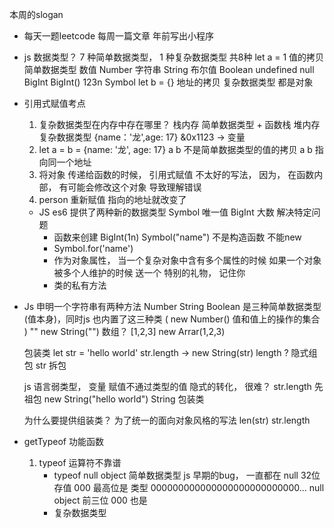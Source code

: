 本周的slogan

- 每天一题leetcode
    每周一篇文章
    年前写出小程序

- js  数据类型？
    7 种简单数据类型， 1 种复杂数据类型  共8种
    let a = 1       值的拷贝
    简单数据类型
        数值 Number
        字符串 String
        布尔值 Boolean
        undefined
        null
        BigInt      BigInt()  123n
        Symbol
    let b = {}      地址的拷贝
    复杂数据类型
        都是对象

- 引用式赋值考点
    1. 复杂数据类型在内存中存在哪里？
        栈内存  简单数据类型 + 函数栈
        堆内存  复杂数据类型    {name：'龙',age: 17}  &0x1123 -> 变量
    2. let a = b = {name: '龙', age: 17}  a  b  不是简单数据类型的值的拷贝
        a b 指向同一个地址
    3. 将对象 传递给函数的时候， 引用式赋值  不太好的写法， 因为， 在函数内部，
        有可能会修改这个对象 导致理解错误
    4. person 重新赋值   指向的地址就改变了

    - JS es6 提供了两种新的数据类型 Symbol 唯一值
        BigInt 大数 解决特定问题
        - 函数来创建 BigInt(1n) Symbol("name")
            不是构造函数 不能new
        - Symbol.for('name')
        - 作为对象属性， 当一个复杂对象中含有多个属性的时候 如果一个对象被多个人维护的时候
            送一个 特别的礼物， 记住你
        - 类的私有方法

- Js 申明一个字符串有两种方法
    Number String Boolean 是三种简单数据类型(值本身)，同时js 也内置了这三种类 (
        new Number()   值和值上的操作的集合
    )
    ""
    new String("")
    数组？ [1,2,3]   new Arrar(1,2,3)

    包装类
    let str = 'hello world'
    str.length -> new String(str)  length ?  隐式组包
    str 拆包

    js 语言弱类型，  变量 赋值不通过类型的值
    隐式的转化， 很难？
    str.length  先祖包  new String("hello world") String 包装类

    为什么要提供组装类？ 为了统一的面向对象风格的写法
    len(str)    str.length

- getTypeof 功能函数
    1. typeof 运算符不靠谱
        - typeof null   object  简单数据类型
            js 早期的bug， 一直都在
            null  32位存值 000 最高位是 类型
            000000000000000000000000000... null
            object 前三位 000 也是
        - 复杂数据类型

